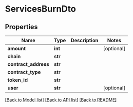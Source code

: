 # ServicesBurnDto


## Properties
Name | Type | Description | Notes
------------ | ------------- | ------------- | -------------
**amount** | **int** |  | [optional] 
**chain** | **str** |  | 
**contract_address** | **str** |  | 
**contract_type** | **str** |  | 
**token_id** | **str** |  | 
**user** | **str** |  | [optional] 

[[Back to Model list]](../README.md#documentation-for-models) [[Back to API list]](../README.md#documentation-for-api-endpoints) [[Back to README]](../README.md)


